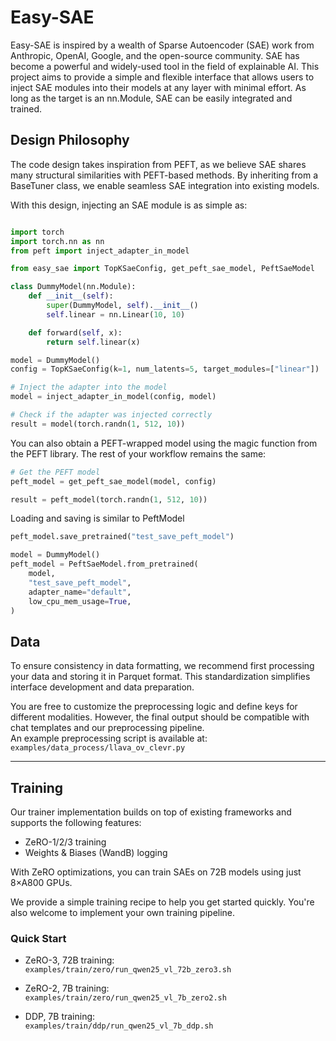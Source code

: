 # Easy-SAE
Easy-SAE is inspired by a wealth of Sparse Autoencoder (SAE) work from Anthropic, OpenAI, Google, and the open-source community. SAE has become a powerful and widely-used tool in the field of explainable AI. This project aims to provide a simple and flexible interface that allows users to inject SAE modules into their models at any layer with minimal effort. As long as the target is an nn.Module, SAE can be easily integrated and trained.

## Design Philosophy
The code design takes inspiration from PEFT, as we believe SAE shares many structural similarities with PEFT-based methods. By inheriting from a BaseTuner class, we enable seamless SAE integration into existing models.

With this design, injecting an SAE module is as simple as:

```python

import torch
import torch.nn as nn
from peft import inject_adapter_in_model

from easy_sae import TopKSaeConfig, get_peft_sae_model, PeftSaeModel

class DummyModel(nn.Module):
    def __init__(self):
        super(DummyModel, self).__init__()
        self.linear = nn.Linear(10, 10)

    def forward(self, x):
        return self.linear(x)

model = DummyModel()
config = TopKSaeConfig(k=1, num_latents=5, target_modules=["linear"])

# Inject the adapter into the model
model = inject_adapter_in_model(config, model)

# Check if the adapter was injected correctly
result = model(torch.randn(1, 512, 10))
```

You can also obtain a PEFT-wrapped model using the magic function from the PEFT library. The rest of your workflow remains the same:

```python
# Get the PEFT model
peft_model = get_peft_sae_model(model, config)

result = peft_model(torch.randn(1, 512, 10))
```

Loading and saving is similar to PeftModel

```python
peft_model.save_pretrained("test_save_peft_model")

model = DummyModel()
peft_model = PeftSaeModel.from_pretrained(
    model,
    "test_save_peft_model",
    adapter_name="default",
    low_cpu_mem_usage=True,
)
```

## Data

To ensure consistency in data formatting, we recommend first processing your data and storing it in Parquet format. This standardization simplifies interface development and data preparation.

You are free to customize the preprocessing logic and define keys for different modalities. However, the final output should be compatible with chat templates and our preprocessing pipeline.  
An example preprocessing script is available at:  
`examples/data_process/llava_ov_clevr.py`

---

## Training

Our trainer implementation builds on top of existing frameworks and supports the following features:
- ZeRO-1/2/3 training
- Weights & Biases (WandB) logging

With ZeRO optimizations, you can train SAEs on 72B models using just 8×A800 GPUs.

We provide a simple training recipe to help you get started quickly. You're also welcome to implement your own training pipeline.

### Quick Start

- ZeRO-3, 72B training:  
  `examples/train/zero/run_qwen25_vl_72b_zero3.sh`

- ZeRO-2, 7B training:  
  `examples/train/zero/run_qwen25_vl_7b_zero2.sh`

- DDP, 7B training:  
  `examples/train/ddp/run_qwen25_vl_7b_ddp.sh`
